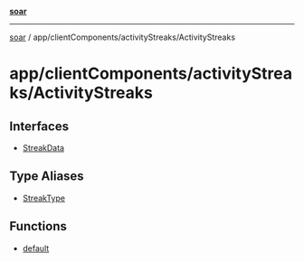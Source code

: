 [**soar**](../../../../README.md)

***

[soar](../../../../modules.md) / app/clientComponents/activityStreaks/ActivityStreaks

# app/clientComponents/activityStreaks/ActivityStreaks

## Interfaces

- [StreakData](interfaces/StreakData.md)

## Type Aliases

- [StreakType](type-aliases/StreakType.md)

## Functions

- [default](functions/default.md)
